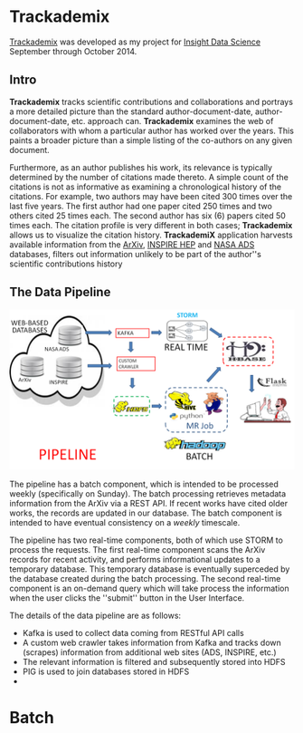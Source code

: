 Trackademix
===========

[Trackademix](http://trackademix.com) was developed as my project for [Insight Data Science](http://insightdataengineering.com) September through October 2014.

## Intro

**Trackademix** tracks scientific contributions and collaborations and portrays a more detailed picture 
than the standard author-document-date, author-document-date, etc. approach can. 
**Trackademix** examines the web of collaborators with whom a particular author has worked over the years.
This paints a broader picture than a simple listing of the co-authors on any given document.

Furthermore, as an author publishes his work, its relevance is typically determined by the number of citations made thereto.
A simple count of the citations is not as informative as examining a chronological history of the citations.
For example, two authors may have been cited 300 times over the last five years.
The first author had one paper cited 250 times and two others cited 25 times each.
The second author has six (6) papers cited 50 times each.
The citation profile is very different in both cases; **Trackademix** allows us to visualize the citation history. 
**TrackademiX** application harvests available information from the [ArXiv](http://arxiv.org), 
[INSPIRE HEP](http://inspirehep.net) and 
[NASA ADS](http://adsabs.harvard.edu) databases, 
filters out information unlikely to be part of the author''s scientific contributions history

## The Data Pipeline

![Alt Text](https://github.com/jsvirzi/insight/blob/master/images/pipeline.png "Data Pipeline")

The pipeline has a batch component, which is intended to be processed weekly (specifically on Sunday).
The batch processing retrieves metadata information from the ArXiv via a REST API.
If recent works have cited older works, the records are updated in our database.
The batch component is intended to have eventual consistency on a *weekly* timescale.

The pipeline has two real-time components, both of which use STORM to process the requests.
The first real-time component scans the ArXiv records for recent activity,
and performs informational updates to a temporary database.
This temporary database is eventually superceded by the database created during the batch processing.
The second real-time component is an on-demand query which will take process the information when the user clicks
the ''submit'' button in the User Interface.

The details of the data pipeline are as follows:

- Kafka is used to collect data coming from RESTful API calls
- A custom web crawler takes information from Kafka and tracks down (scrapes) information from additional web sites 
(ADS, INSPIRE, etc.)
- The relevant information is filtered and subsequently stored into HDFS
- PIG is used to join databases stored in HDFS 
- 

# Batch 
